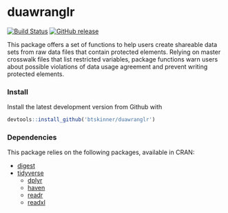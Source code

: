 # duawranglr

[![Build
Status](https://travis-ci.org/btskinner/duawranglr.svg?branch=master)](https://travis-ci.org/btskinner/duawranglr)
[![GitHub
release](https://img.shields.io/github/release/btskinner/duawranglr.svg)](https://github.com/btskinner/duawranglr)
<!-- [![CRAN_Status_Badge](http://www.r-pkg.org/badges/version/duawranglr)](http://cran.r-project.org/package=duawranglr) -->

This package offers a set of functions to help users create shareable
data sets from raw data files that contain protected elements. Relying
on master crosswalk files that list restricted variables, package
functions warn users about possible violations of data usage agreement
and prevent writing protected elements.  

### Install

<!-- Install the latest released version from CRAN with -->

<!-- ```r -->
<!-- install.packages('duawranglr') -->
<!-- ``` -->

Install the latest development version from Github with

```r
devtools::install_github('btskinner/duawranglr')
```

### Dependencies

This package relies on the following packages, available in CRAN:

* [digest](https://cran.r-project.org/package=digest)
* [tidyverse](https://cran.r-project.org/package=tidyverse)
  * [dplyr](https://cran.r-project.org/package=dplyr)
  * [haven](https://cran.r-project.org/package=haven)
  * [readr](https://cran.r-project.org/package=readr)
  * [readxl](https://cran.r-project.org/package=readxl)	
